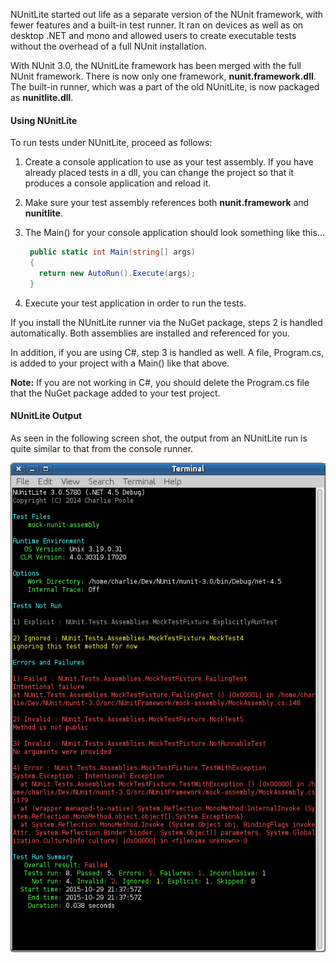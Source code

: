 NUnitLite started out life as a separate version of the NUnit framework, with fewer features 
and a built-in test runner. It ran on devices as well as on desktop .NET and mono and allowed 
users to create executable tests without the overhead of a full NUnit installation.

With NUnit 3.0, the NUnitLite framework has been merged with the full NUnit framework. There
is now only one framework, <b>nunit.framework.dll</b>. The built-in runner, 
which was a part of the old NUnitLite, is now packaged as <b>nunitlite.dll</b>.

#### Using NUnitLite

To run tests under NUnitLite, proceed as follows:

1. Create a console application to use as your test assembly. If you have already placed tests in a dll, you can change the project so that it produces a console application and reload it.

2. Make sure your test assembly references both <b>nunit.framework</b> and <b>nunitlite</b>.

3. The Main() for your console application should look something like this...
   ```C#
    public static int Main(string[] args)
    {
      return new AutoRun().Execute(args);
    }
   ```

4. Execute your test application in order to run the tests.

If you install the NUnitLite runner via the NuGet package, steps 2 is handled
automatically. Both assemblies are installed and referenced for you.

In addition, if you are using C#, step 3 is handled as well. A file, Program.cs, 
is added to your project with a Main() like that above. 

**Note:** If you are not working in C#, you should delete the Program.cs file
that the NuGet package added to your test project.

#### NUnitLite Output

As seen in the following screen shot, the output from an NUnitLite run is quite similar to that from the console runner.
	
![Screenshot of NUnitLite](nunit/images/nunitlite-mock.png)


